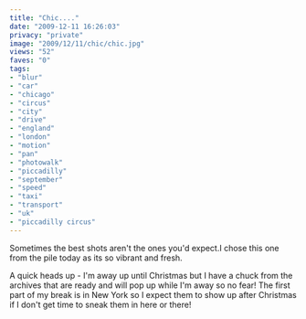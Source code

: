 ```yaml
---
title: "Chic...."
date: "2009-12-11 16:26:03"
privacy: "private"
image: "2009/12/11/chic/chic.jpg"
views: "52"
faves: "0"
tags:
- "blur"
- "car"
- "chicago"
- "circus"
- "city"
- "drive"
- "england"
- "london"
- "motion"
- "pan"
- "photowalk"
- "piccadilly"
- "september"
- "speed"
- "taxi"
- "transport"
- "uk"
- "piccadilly circus"
---
```

Sometimes the best shots aren't the ones you'd expect.I chose this one from the pile today as its so vibrant and fresh. 

A quick heads up - I'm away up until Christmas but I have a chuck from the archives that are ready and will pop up while I'm away so no fear! The first part of my break is in New York so I expect them to show up after Christmas if I don't get time to sneak them in here or there!<a href="http://www.phillprice.com/2009/12/12/chic" rel="nofollow"></a>
